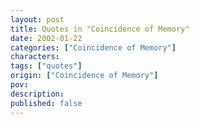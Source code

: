 ```yaml
---
layout: post
title: Quotes in "Coincidence of Memory"
date: 2002-01-22
categories: ["Coincidence of Memory"]
characters: 
tags: ["quotes"]
origin: ["Coincidence of Memory"]
pov: 
description: 
published: false
---
```

